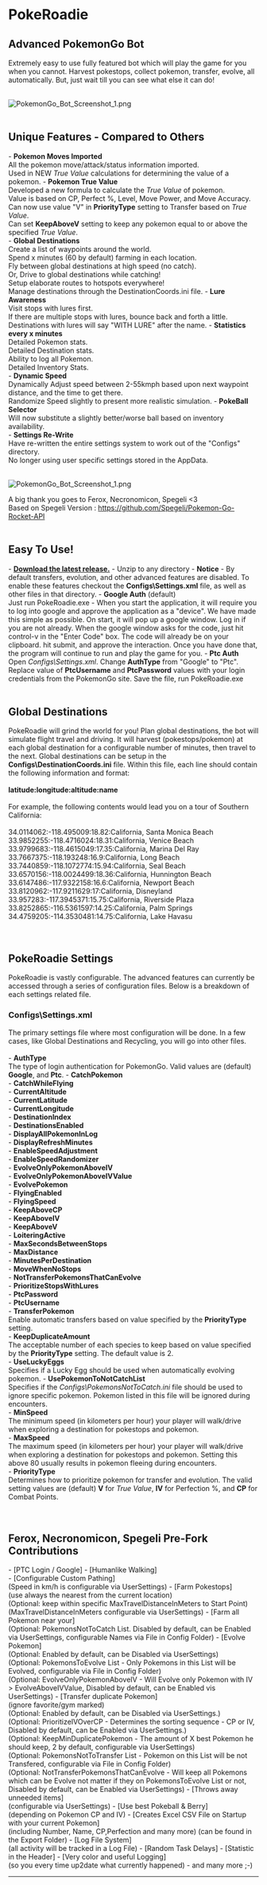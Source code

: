 <!-- define warning icon -->
[1.1]: http://i.imgur.com/M4fJ65n.png (ATTENTION)
[1.2]: http://i.imgur.com/NNcGs1n.png (BTC)
<!-- title -->
<h1>PokeRoadie</h1>
<h2>Advanced PokemonGo Bot</h2>
Extremely easy to use fully featured bot which will play the game for you when you cannot. Harvest pokestops, collect pokemon, transfer, evolve, all automatically. But, just wait till you can see what else it can do!<br/><br/>

<img src="https://github.com/disdain13/PokeRoadie/blob/master/PokemonGo_Bot_Screenshot_2.png?raw=true" alt="PokemonGo_Bot_Screenshot_1.png" title="PokeRoadie PokemonGo Bot"><br/><br/>

<h2>Unique Features - Compared to Others</h2>
 - <b>Pokemon Moves Imported</b><br/>All the pokemon move/attack/status information imported.<br/>Used in NEW <i>True Value</i> calculations for determining the value of a pokemon.
 - <b>Pokemon True Value</b><br/>Developed a new formula to calculate the <i>True Value</i> of pokemon.<br/>Value is based on CP, Perfect %, Level, Move Power, and Move Accuracy.<br/>Can now use value "V" in <b>PriorityType</b> setting to Transfer based on <i>True Value</i>.<br />Can set <b>KeepAboveV</b> setting to keep any pokemon equal to or above the specified <i>True Value</i>.<br/>
 - <b>Global Destinations</b><br />Create a list of waypoints around the world.<br />Spend x minutes (60 by default) farming in each location.<br />Fly between global destinations at high speed (no catch).<br />Or, Drive to global destinations while catching!<br />Setup elaborate routes to hotspots everywhere!<br/>Manage destinations through the DestinationCoords.ini file.
 - <b>Lure Awareness</b><br />Visit stops with lures first.<br />If there are multiple stops with lures, bounce back and forth a little.<br/>Destinations with lures will say "WITH LURE" after the name.
 - <b>Statistics every x minutes</b><br />Detailed Pokemon stats.<br />Detailed Destination stats.<br />Ability to log all Pokemon.<br />Detailed Inventory Stats.<br/>
 - <b>Dynamic Speed</b><br />Dynamically Adjust speed between 2-55kmph based upon next waypoint distance, and the time to get there.<br />Randomize Speed slightly to present more realistic simulation.
 - <b>PokeBall Selector</b><br/> Will now substitute a slightly better/worse ball based on inventory availability.<br/>
 - <b>Settings Re-Write</b><br/> Have re-written the entire settings system to work out of the "Configs" directory.<br/>No longer using user specific settings stored in the AppData.<br/><br/>


<img src="https://github.com/disdain13/PokeRoadie/blob/master/PokemonGo_Bot_Screenshot_1.png?raw=true" alt="PokemonGo_Bot_Screenshot_1.png" title="PokeRoadie PokemonGo Bot"><br/>

A big thank you goes to Ferox, Necronomicon, Spegeli <3<br/>
Based on Spegeli Version : https://github.com/Spegeli/Pokemon-Go-Rocket-API
<br/><br/>
<h2><a name="features">Easy To Use!</a></h2>
 - <a href="https://github.com/disdain13/PokeRoadie/releases" title="Download Pokemon Bot Release"/><b>Download the latest release.</b></a>
 - Unzip to any directory
 - <b>Notice</b> - By default transfers, evolution, and other advanced features are disabled. To enable these features checkout the <b>Configs\Settings.xml</b> file, as well as other files in that directory.
 - <b>Google Auth</b> (default)<br/>Just run PokeRoadie.exe - When you start the application, it will require you to log into google and approve the application as a "device". We have made this simple as possible. On start, it will pop up a google window. Log in if you are not already. When the google window asks for the code, just hit control-v in the "Enter Code" box. The code will already be on your clipboard. hit submit, and approve the interaction. Once you have done that, the program will continue to run and play the game for you.
 - <b>Ptc Auth</b><br/>Open <i>Configs\Settings.xml</i>. Change <b>AuthType</b> from "Google" to "Ptc". Replace value of <b>PtcUsername</b> and <b>PtcPassword</b> values with your login credentials from the PokemonGo site. Save the file, run PokeRoadie.exe<br/><br/>
 
<h2>Global Destinations</h2>
PokeRoadie will grind the world for you! Plan global destinations, the bot will simulate flight travel and driving. It will harvest (pokestops/pokemon) at each global destination for a configurable number of minutes, then travel to the next. Global destinations can be setup in the <b>Configs\DestinationCoords.ini</b> file. Within this file, each line should contain the following information and format:<br/><br/>
<b>latitude:longitude:altitude:name</b><br/><br/>
For example, the following contents would lead you on a tour of Southern California:<br/><br/>
34.0114062:-118.495009:18.82:California, Santa Monica Beach<br/>
33.9852255:-118.4716024:18.31:California, Venice Beach<br/>
33.9799683:-118.4615049:17.35:California, Marina Del Ray<br/>
33.7667375:-118.193248:16.9:California, Long Beach<br/>
33.7440859:-118.1072774:15.94:California, Seal Beach<br/>
33.6570156:-118.0024499:18.36:California, Hunnington Beach<br/>
33.6147486:-117.9322158:16.6:California, Newport Beach<br/>
33.8120962:-117.9211629:17:California, Disneyland<br/>
33.957283:-117.3945371:15.75:California, Riverside Plaza<br/>
33.8252865:-116.5361597:14.25:California, Palm Springs<br/>
34.4759205:-114.3530481:14.75:California, Lake Havasu<br/>
<br/><br/>
<h2>PokeRoadie Settings</h2>
PokeRoadie is vastly configurable. The advanced features can currently be accessed through a series of configuration files. Below is a breakdown of each settings related file.
<h3>Configs\Settings.xml</h3>
The primary settings file where most configuration will be done. In a few cases, like Global Destinations and Recycling, you will go into other files.<br/><br/>
 - <b>AuthType</b><br/>The type of login authentication for PokemonGo. Valid values are (default) <b>Google</b>, and <b>Ptc</b>. 
 - <b>CatchPokemon</b><br/>
 - <b>CatchWhileFlying</b><br/>
 - <b>CurrentAltitude</b><br/>
 - <b>CurrentLatitude</b><br/>
 - <b>CurrentLongitude</b><br/>
 - <b>DestinationIndex</b><br/>
 - <b>DestinationsEnabled</b><br/>
 - <b>DisplayAllPokemonInLog</b><br/>
 - <b>DisplayRefreshMinutes</b><br/>
 - <b>EnableSpeedAdjustment</b><br/>
 - <b>EnableSpeedRandomizer</b><br/>
 - <b>EvolveOnlyPokemonAboveIV</b><br/>
 - <b>EvolveOnlyPokemonAboveIVValue</b><br/>
 - <b>EvolvePokemon</b><br/>
 - <b>FlyingEnabled</b><br/>
 - <b>FlyingSpeed</b><br/>
 - <b>KeepAboveCP</b><br/>
 - <b>KeepAboveIV</b><br/>
 - <b>KeepAboveV</b><br/>
 - <b>LoiteringActive</b><br/>
 - <b>MaxSecondsBetweenStops</b><br/>
 - <b>MaxDistance</b><br/>
 - <b>MinutesPerDestination</b><br/>
 - <b>MoveWhenNoStops</b><br/>
 - <b>NotTransferPokemonsThatCanEvolve</b><br/>
 - <b>PrioritizeStopsWithLures</b><br/>
 - <b>PtcPassword</b><br/>
 - <b>PtcUsername</b><br/>
 - <b>TransferPokemon</b><br/>Enable automatic transfers based on value specified by the <b>PriorityType</b> setting.<br/>
 - <b>KeepDuplicateAmount</b><br/>The acceptable number of each species to keep based on value specified by the <b>PriorityType</b> setting. The default value is 2.<br/>
 - <b>UseLuckyEggs</b><br/>Specifies if a Lucky Egg should be used when automatically evolving pokemon.
 - <b>UsePokemonToNotCatchList</b><br/>Specifies if the <i>Configs\PokemonsNotToCatch.ini</i> file should be used to ignore specific pokemon. Pokemon listed in this file will be ignored during encounters.<br/>
 - <b>MinSpeed</b><br/>The minimum speed (in kilometers per hour) your player will walk/drive when exploring a destination for pokestops and pokemon.<br/>
 - <b>MaxSpeed</b><br/>The maximum speed (in kilometers per hour) your player will walk/drive when exploring a destination for pokestops and pokemon. Setting this above 80 usually results in pokemon fleeing during encounters.<br/>
 - <b>PriorityType</b><br/>Determines how to prioritize pokemon for transfer and evolution. The valid setting values are (default) <b>V</b> for <i>True Value</i>, <b>IV</b> for Perfection %, and <b>CP</b> for Combat Points.<br/>
<br/><br/>

<h2><a name="features">Ferox, Necronomicon, Spegeli Pre-Fork Contributions</a></h2>
 - [PTC Login / Google]
 - [Humanlike Walking]<br />
 - [Configurable Custom Pathing]<br />
   (Speed in km/h is configurable via UserSettings)
 - [Farm Pokestops]<br />
   (use always the nearest from the current location)<br />
   (Optional: keep within specific MaxTravelDistanceInMeters to Start Point) (MaxTravelDistanceInMeters configurable via UserSettings)
 - [Farm all Pokemon near your]<br />
   (Optional: PokemonsNotToCatch List. Disabled by default, can be Enabled via UserSettings, configurable Names via File in Config Folder)
 - [Evolve Pokemon]<br />
   (Optional: Enabled by default, can be Disabled via UserSettings)<br />
   (Optional: PokemonsToEvolve List - Only Pokemons in this List will be Evolved, configurable via File in Config Folder)<br />
   (Optional: EvolveOnlyPokemonAboveIV - Will Evolve only Pokemon with IV > EvolveAboveIVValue, Disabled by default, can be Enabled vis UserSettings)
 - [Transfer duplicate Pokemon]<br />
   (ignore favorite/gym marked)<br />
   (Optional: Enabled by default, can be Disabled via UserSettings.)<br />
   (Optional: PrioritizeIVOverCP - Determines the sorting sequence - CP or IV, Disabled by default, can be Enabled via UserSettings.)<br />
   (Optional: KeepMinDuplicatePokemon - The amount of X best Pokemon he should keep, 2 by default, configurable via UserSettings)<br />
   (Optional: PokemonsNotToTransfer List - Pokemon on this List will be not Transfered, configurable via File in Config Folder)<br />
   (Optional: NotTransferPokemonsThatCanEvolve - Will keep all Pokemons which can be Evolve not matter if they on PokemonsToEvolve List or not, Disabled by default, can be Enabled via UserSettings)
 - [Throws away unneeded items]<br />
   (configurable via UserSettings)
 - [Use best Pokeball & Berry]<br />
   (depending on Pokemon CP and IV)
 - [Creates Excel CSV File on Startup with your current Pokemon]<br />
   (including Number, Name, CP,Perfection and many more) (can be found in the Export Folder)
 - [Log File System]<br />
   (all activity will be tracked in a Log File)
 - [Random Task Delays]
 - [Statistic in the Header]
 - [Very color and useful Logging]<br />
   (so you every time up2date what currently happened)
 - and many more ;-)

<hr/>
<br/>


